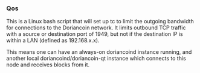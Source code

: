 ### Qos ###

This is a Linux bash script that will set up tc to limit the outgoing bandwidth for connections to the Doriancoin network. It limits outbound TCP traffic with a source or destination port of 1949, but not if the destination IP is within a LAN (defined as 192.168.x.x).

This means one can have an always-on doriancoind instance running, and another local doriancoind/doriancoin-qt instance which connects to this node and receives blocks from it.
